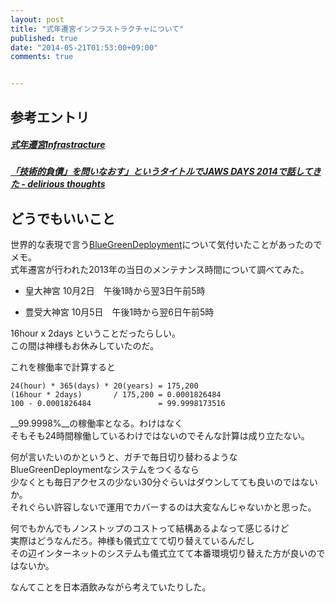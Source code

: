 ```yaml
---
layout: post
title: "式年遷宮インフラストラクチャについて"
published: true
date: "2014-05-21T01:53:00+09:00"
comments: true


---
```



## 参考エントリ

##### [式年遷宮Infrastracture](http://blog.kenjiskywalker.org/blog/2013/08/11/shikinen-sengoo-infrastracture/)
##### [「技術的負債」を問いなおす」というタイトルでJAWS DAYS 2014で話してきた - delirious thoughts](http://blog.kentarok.org/entry/2014/03/15/224227)

## どうでもいいこと

世界的な表現で言う[BlueGreenDeployment](http://martinfowler.com/bliki/BlueGreenDeployment.html)について気付いたことがあったのでメモ。  
式年遷宮が行われた2013年の当日のメンテナンス時間について調べてみた。

- 皇大神宮
10月2日　午後1時から翌3日午前5時

- 豊受大神宮
10月5日　午後1時から翌6日午前5時

16hour x 2days ということだったらしい。  
この間は神様もお休みしていたのだ。  
  
これを稼働率で計算すると  

```
24(hour) * 365(days) * 20(years) = 175,200
(16hour * 2days)       / 175,200 = 0.0001826484
100 - 0.0001826484               = 99.9998173516
```

__99.9998%__の稼働率となる。わけはなく  
そもそも24時間稼働しているわけではないのでそんな計算は成り立たない。  
  
何が言いたいのかというと、ガチで毎日切り替わるような  
BlueGreenDeploymentなシステムをつくるなら  
少なくとも毎日アクセスの少ない30分ぐらいはダウンしてても良いのではないか。  
それぐらい許容しないで運用でカバーするのは大変なんじゃないかと思った。  
  
何でもかんでもノンストップのコストって結構あるよなって感じるけど  
実際はどうなんだろ。神様も儀式立てて切り替えているんだし  
その辺インターネットのシステムも儀式立てて本番環境切り替えた方が良いのではないか。  
  
なんてことを日本酒飲みながら考えていたりした。
